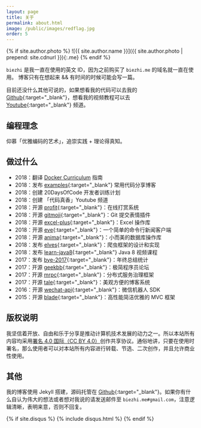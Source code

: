 ```yaml
---
layout: page
title: 关于
permalink: about.html
image: /public/images/redflag.jpg
order: 5
---
```


{% if site.author.photo %}
![{{ site.author.name }}]({{ site.author.photo | prepend: site.cdnurl }}){:.me}
{% endif %}

`biezhi` 是我一直在使用的英文 ID，因为之前购买了 `biezhi.me` 的域名就一直在使用。
博客只有在想起来 && 有时间的时候可能会写一篇。

目前还没什么其他可说的，如果想看我的代码可以去我的 [Github](https://github.com/biezhi){:target="_blank"}，想看我的视频教程可以去 [Youtube](https://www.youtube.com/channel/UCmlhPmTdqYhRWwWZWSIBwGw){:target="_blank"} 频道。

## 编程理念

仰慕「优雅编码的艺术」，追崇实践 + 理论得真知。

## 做过什么

- 2018：翻译 [Docker Curriculum](https://docker-curriculum.biezhi.me/) 指南
- 2018：发布 [examples](https://examples.codesofun.com/){:target="_blank"} 常用代码分享博客
- 2018：创建 20DaysOfCode 开发者训练计划
- 2018：创建 「代码真香」Youtube 频道
- 2018：开源 [profit](https://github.com/biezhi/profit){:target="_blank"}：在线打赏系统
- 2018：开源 [gitmoji](https://github.com/biezhi/gitmoji-plugin){:target="_blank"}：Git 提交表情插件
- 2018：开源 [excel-plus](https://github.com/biezhi/excel-plus){:target="_blank"}：Excel 操作库
- 2018：开源 [eve](https://github.com/biezhi/eve){:target="_blank"}：一个简单的命令行新闻客户端
- 2018：开源 [anima](https://github.com/biezhi/anima){:target="_blank"}：小而美的数据库操作库
- 2018：发布 [elves](https://github.com/biezhi/elves){:target="_blank"}：爬虫框架的设计和实现
- 2018：发布 [learn-java8](https://github.com/biezhi/learn-java8){:target="_blank"} Java 8 视频课程
- 2017：发布 [bye-2017](https://github.com/biezhi/bye-2017){:target="_blank"}：年终总结统计
- 2017：开源 [geekbb](https://github.com/biezhi/geekbb){:target="_blank"}：极简程序员论坛
- 2017：开源 [mrpc](https://github.com/kongzhongfinance/mrpc){:target="_blank"}：分布式服务治理框架
- 2017：开源 [tale](https://github.com/otale/tale){:target="_blank"}：美观方便的博客系统
- 2016：开源 [wechat-api](https://github.com/biezhi/wechat-api){:target="_blank"}：微信机器人 SDK
- 2015：开源 [blade](https://github.com/lets-blade/blade){:target="_blank"}：高性能简洁优雅的 MVC 框架

## 版权说明

我坚信着开放、自由和乐于分享是推动计算机技术发展的动力之一。所以本站所有内容均采用[署名 4.0 国际（CC BY
4.0）](http://creativecommons.org/licenses/by/4.0/deed.zh)创作共享协议。通俗地讲，只要在使用时署名，那么使用者可以对本站所有内容进行转载、节选、二次创作，并且允许商业性使用。

## 其他

我的博客使用 Jekyll 搭建，源码托管在 [Github](https://github.com/biezhi/blog){:target="_blank"}。如果你有什么自认为伟大的想法或者想对我说的请发送邮件至 `biezhi.me#gmail.com`，注意逻辑清晰，表明来意，否则不回复。

<!-- Add Disqus Comments -->
{% if site.disqus %}
{% include disqus.html %}
{% endif %}